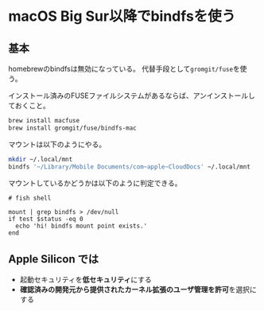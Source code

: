 # macOS Big Sur以降でbindfsを使う

## 基本

homebrewのbindfsは無効になっている。
代替手段として`gromgit/fuse`を使う。

インストール済みのFUSEファイルシステムがあるならば、アンインストールしておくこと。

```bash
brew install macfuse
brew install gromgit/fuse/bindfs-mac
```

マウントは以下のようにやる。

```bash
mkdir ~/.local/mnt
bindfs '~/Library/Mobile Documents/com~apple~CloudDocs' ~/.local/mnt
```

マウントしているかどうかは以下のように判定できる。

```fish
# fish shell

mount | grep bindfs > /dev/null
if test $status -eq 0
  echo 'hi! bindfs mount point exists.'
end
```

## Apple Silicon では

- 起動セキュリティを**低セキュリティ**にする
- **確認済みの開発元から提供されたカーネル拡張のユーザ管理を許可**を選択にする
